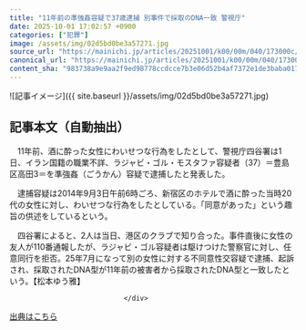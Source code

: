 ```yaml
---
title: "11年前の準強姦容疑で37歳逮捕 別事件で採取のDNA一致 警視庁"
date: 2025-10-01 17:02:57 +0900
categories: ["犯罪"]
image: /assets/img/02d5bd0be3a57271.jpg
source_url: "https://mainichi.jp/articles/20251001/k00/00m/040/173000c/"
canonical_url: "https://mainichi.jp/articles/20251001/k00/00m/040/173000c/"
content_sha: "983738a9e9aa2f9ed98778ccdcce7b3e06d52b4af7372e1de3baba017b2062df"
---
```


![記事イメージ]({{ site.baseurl }}/assets/img/02d5bd0be3a57271.jpg)

## 記事本文（自動抽出）
<div><section class="articledetail-body" id="articledetail-body">






<p>　11年前、酒に酔った女性にわいせつな行為をしたとして、警視庁四谷署は1日、イラン国籍の職業不詳、ラジャビ・ゴル・モスタファ容疑者（37）＝豊島区高田3＝を準強姦（ごうかん）容疑で逮捕したと発表した。</p>

<p>　逮捕容疑は2014年9月3日午前6時ごろ、新宿区のホテルで酒に酔った当時20代の女性に対し、わいせつな行為をしたとしている。「同意があった」という趣旨の供述をしているという。</p>

	


<p>　四谷署によると、2人は当日、港区のクラブで知り合った。事件直後に女性の友人が110番通報したが、ラジャビ・ゴル容疑者は駆けつけた警察官に対し、任意同行を拒否。25年7月になって別の女性に対する不同意性交容疑で逮捕、起訴され、採取されたDNA型が11年前の被害者から採取されたDNA型と一致したという。【松本ゆう雅】</p>


</section>






								</div>

[出典はこちら](https://mainichi.jp/articles/20251001/k00/00m/040/173000c/)
